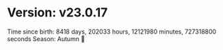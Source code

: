 # Version: v23.0.17
Time since birth: 8418 days, 202033 hours, 12121980 minutes, 727318800 seconds
Season: Autumn 🍁
